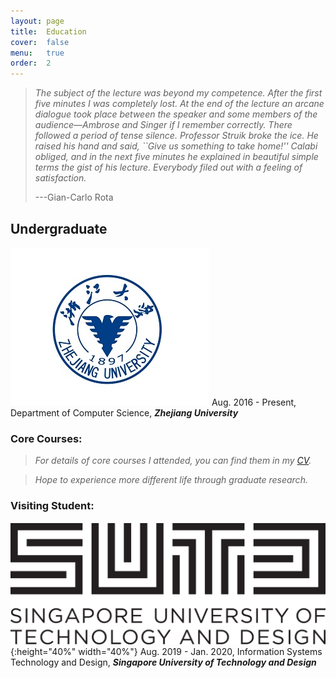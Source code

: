 ```yaml
---
layout: page
title:  Education
cover:  false
menu:   true
order:  2
---
```


> _The subject of the lecture was beyond my competence. After the 
> first five minutes I was completely lost. At the end of the lecture an arcane 
> dialogue took place between the speaker and some members of the audience&mdash;Ambrose 
> and Singer if I remember correctly. There followed a period of tense silence. 
> Professor Struik broke the ice. He raised his hand and said, ``Give us something 
> to take home!'' Calabi obliged, and in the next five minutes he explained in 
> beautiful simple terms the gist of his lecture. Everybody filed out with a 
> feeling of satisfaction._
>
> ---Gian-Carlo Rota

## Undergraduate
![My best ZJU](assets/img/zju.png) Aug. 2016 - Present, Department of Computer Science, **_Zhejiang University_**

### Core Courses:
> _For details of core courses I attended, you can find them in my [CV](cv.md)._

> _Hope to experience more different life through graduate research._

### Visiting Student:
![My best SUTD](assets/img/SUTD.png){:height="40%" width="40%"} Aug. 2019 - Jan. 2020, Information Systems Technology and Design, **_Singapore University of Technology and Design_**
